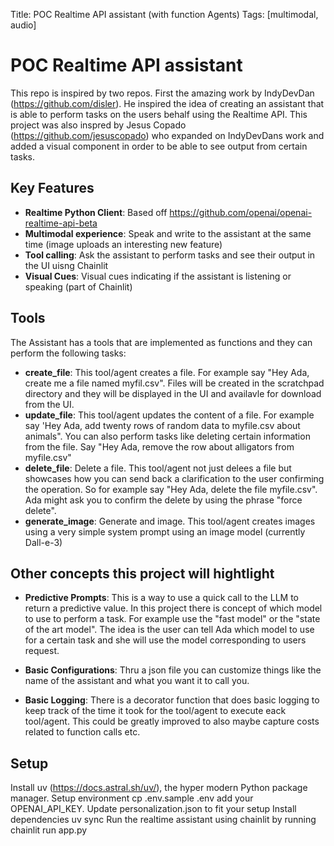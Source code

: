 Title: POC Realtime API assistant (with function Agents)
Tags: [multimodal, audio]

# POC Realtime API assistant

This repo is inspired by two repos.  First the amazing work by IndyDevDan (https://github.com/disler). He inspired the idea of creating an assistant that is able to perform tasks on the users behalf using the Realtime API.  This project was also inspred by Jesus Copado (https://github.com/jesuscopado) who expanded on IndyDevDans work and added a visual component in order to be able to see output from certain tasks.

## Key Features

- **Realtime Python Client**: Based off https://github.com/openai/openai-realtime-api-beta
- **Multimodal experience**: Speak and write to the assistant at the same time (image uploads an interesting new feature)
- **Tool calling**: Ask the assistant to perform tasks and see their output in the UI uisng Chainlit
- **Visual Cues**: Visual cues indicating if the assistant is listening or speaking (part of Chainlit)

## Tools

The Assistant has a tools that are implemented as functions and they can perform the following tasks:

- **create_file**: This tool/agent creates a file. For example say "Hey Ada, create me a file named myfil.csv".  Files will be created in the scratchpad directory and they will be displayed in the UI and availavle for download from the UI.
- **update_file**:  This tool/agent updates the content of a file.  For example say 'Hey Ada, add twenty rows of random data to myfile.csv about animals".  You can also perform tasks like deleting certain information from the file.  Say "Hey Ada, remove the row about alligators from myfile.csv"
- **delete_file**: Delete a file.  This tool/agent not just delees a file but showcases how you can send back a clarification to the user confirming the operation.  So for example say "Hey Ada, delete the file myfile.csv".  Ada might ask you to confirm the delete by using the phrase "force delete".  
- **generate_image**:  Generate and image.  This tool/agent creates images using a very simple system prompt using an image model (currently Dall-e-3)

## Other concepts this project will hightlight

- **Predictive Prompts**:  This is a way to use a quick call to the LLM to return a predictive value.  In this project there is  concept of which model to use to perform a task.  For example use the "fast model" or the "state of the art model".  The idea is the user can tell Ada which model to use for a certain task and she will use the model corresponding to users request.

- **Basic Configurations**:  Thru a json file you can customize things like the name of the assistant and what you want it to call you.

- **Basic Logging**:  There is a decorator function that does basic logging to keep track of the time it took for the tool/agent to execute eack tool/agent.  This could be greatly improved to also maybe capture costs related to function calls etc.

## Setup

Install uv (https://docs.astral.sh/uv/), the hyper modern Python package manager.
Setup environment cp .env.sample .env add your OPENAI_API_KEY.
Update personalization.json to fit your setup
Install dependencies uv sync
Run the realtime assistant using chainlit by running chainlit run app.py